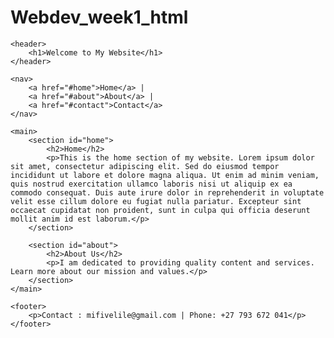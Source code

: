 # Webdev_week1_html
<!DOCTYPE html>
<html lang="en">
<head>
    <meta charset="UTF-8">
    <meta name="viewport" content="width=device-width, initial-scale=1.0">
    <title>My Simple Webpage</title>
</head>
<body>

    <header>
        <h1>Welcome to My Website</h1>
    </header>

    <nav>
        <a href="#home">Home</a> |
        <a href="#about">About</a> |
        <a href="#contact">Contact</a>
    </nav>

    <main>
        <section id="home">
            <h2>Home</h2>
            <p>This is the home section of my website. Lorem ipsum dolor sit amet, consectetur adipiscing elit. Sed do eiusmod tempor incididunt ut labore et dolore magna aliqua. Ut enim ad minim veniam, quis nostrud exercitation ullamco laboris nisi ut aliquip ex ea commodo consequat. Duis aute irure dolor in reprehenderit in voluptate velit esse cillum dolore eu fugiat nulla pariatur. Excepteur sint occaecat cupidatat non proident, sunt in culpa qui officia deserunt mollit anim id est laborum.</p>
        </section>

        <section id="about">
            <h2>About Us</h2>
            <p>I am dedicated to providing quality content and services. Learn more about our mission and values.</p>
        </section>
    </main>

    <footer>
        <p>Contact : mifivelile@gmail.com | Phone: +27 793 672 041</p>
    </footer>

</body>
</html>
